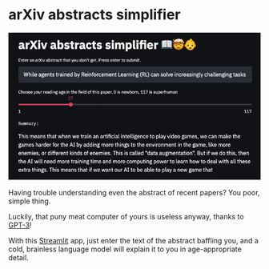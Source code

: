 # arXiv abstracts simplifier

![Simplifier in action](.github/images/demo.png)

Having trouble understanding even the abstract of recent papers? You poor, simple thing.

Luckily, that puny meat computer of yours is useless anyway, thanks to [GPT-3](https://arxiv.org/abs/2005.14165)!

With this [Streamlit](https://streamlit.io) app, just enter the text of the abstract baffling you, and a cold,
brainless language model will explain it to you in age-appropriate detail.
